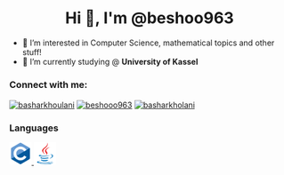 <h1 align="center">Hi 👋, I'm @beshoo963</h1>

- 👀 I’m interested in Computer Science, mathematical topics and other stuff!
- 🔭 I’m currently studying @ **University of Kassel**

<h3 align="left">Connect with me:</h3>
<p align="left">
<a href="https://linkedin.com/in/basharkhoulani" target="blank"><img align="center" src="https://raw.githubusercontent.com/rahuldkjain/github-profile-readme-generator/master/src/images/icons/Social/linked-in-alt.svg" alt="basharkhoulani" height="30" width="40" /></a>
<a href="https://fb.com/beshooo963" target="blank"><img align="center" src="https://raw.githubusercontent.com/rahuldkjain/github-profile-readme-generator/master/src/images/icons/Social/facebook.svg" alt="beshooo963" height="30" width="40" /></a>
<a href="https://instagram.com/basharkholani" target="blank"><img align="center" src="https://raw.githubusercontent.com/rahuldkjain/github-profile-readme-generator/master/src/images/icons/Social/instagram.svg" alt="basharkholani" height="30" width="40" /></a>
</p>

<h3 align="left">Languages</h3>
<p align="left"> <a href="https://en.cppreference.com/w/c" target="_blank" rel="noreferrer"> <img src="https://raw.githubusercontent.com/devicons/devicon/master/icons/c/c-original.svg" alt="c" width="40" height="40"/> </a> <a href="https://www.java.com" target="_blank" rel="noreferrer"> <img src="https://raw.githubusercontent.com/devicons/devicon/master/icons/java/java-original.svg" alt="java" width="40" height="40"/> </a> </p>
